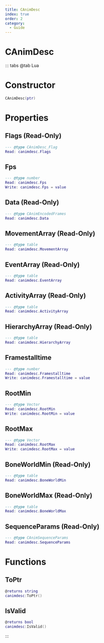 ```yaml
---
title: CAnimDesc
index: true
order: 2
category:
  - Guide
---
```


# CAnimDesc

::: tabs
@tab Lua
# Constructor
```lua
CAnimDesc(ptr)
```
# Properties
## Flags (Read-Only)
```lua
--- @type CAnimDesc_Flag
Read: canimdesc.Flags
```
## Fps 
```lua
--- @type number
Read: canimdesc.Fps
Write: canimdesc.Fps = value
```
## Data (Read-Only)
```lua
--- @type CAnimEncodedFrames
Read: canimdesc.Data
```
## MovementArray (Read-Only)
```lua
--- @type table
Read: canimdesc.MovementArray
```
## EventArray (Read-Only)
```lua
--- @type table
Read: canimdesc.EventArray
```
## ActivityArray (Read-Only)
```lua
--- @type table
Read: canimdesc.ActivityArray
```
## HierarchyArray (Read-Only)
```lua
--- @type table
Read: canimdesc.HierarchyArray
```
## Framestalltime 
```lua
--- @type number
Read: canimdesc.Framestalltime
Write: canimdesc.Framestalltime = value
```
## RootMin 
```lua
--- @type Vector
Read: canimdesc.RootMin
Write: canimdesc.RootMin = value
```
## RootMax 
```lua
--- @type Vector
Read: canimdesc.RootMax
Write: canimdesc.RootMax = value
```
## BoneWorldMin (Read-Only)
```lua
--- @type table
Read: canimdesc.BoneWorldMin
```
## BoneWorldMax (Read-Only)
```lua
--- @type table
Read: canimdesc.BoneWorldMax
```
## SequenceParams (Read-Only)
```lua
--- @type CAnimSequenceParams
Read: canimdesc.SequenceParams
```
# Functions
## ToPtr
```lua
@returns string
canimdesc:ToPtr()
```
## IsValid
```lua
@returns bool
canimdesc:IsValid()
```

:::